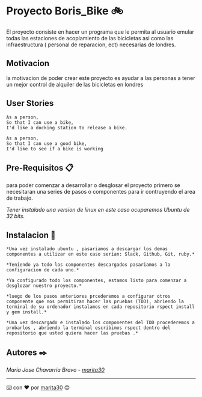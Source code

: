 # Proyecto Boris_Bike 🚲

El proyecto consiste en hacer un programa que le permita al usuario emular todas las estaciones de acoplamiento de las bicicletas asi como
las infraestructura ( personal de reparacion, ect) necesarias de londres.

## Motivacion

la motivacion de poder crear este proyecto es ayudar a las personas a tener un mejor control de alquiler de las bicicletas en londres

## User Stories
```
As a person,
So that I can use a bike,
I'd like a docking station to release a bike.

As a person,
So that I can use a good bike,
I'd like to see if a bike is working

```

## Pre-Requisitos 📋

para poder comenzar a desarrollar o desglosar el proyecto primero se necesitaran una series de pasos o componentes para ir contruyendo el area de trabajo.

*Tener instalado una version de linux en este caso ocuparemos Ubuntu de 32 bits.*

## Instalacion 🔧
```
*Una vez instalado ubuntu , pasariamos a descargar los demas componentes a utilizar en este caso serian: Slack, Github, Git, ruby.*

*Teniendo ya todo los componentes descargados pasariamos a la configuracion de cada uno.*

*Ya configurado todo los componentes, estamos listo para comenzar a desglozar nuestro proyecto.*

*luego de los pasos anteriores prcederemos a configurar otros componente que nos permitiran hacer las pruebas (TDD), abriendo la terminal de su ordenador instalamos en cada repositorio rspect install y gem install.*

*Una vez descargado e instalado los componentes del TDD procederemos a probarlos , abriendo la terminal escribimos rspect dentro del repositorio que usted quiera hacer las pruebas .*

```
## Autores ✒️

*Maria Jose Chavarria Bravo - [marita30](https://github.com/marita30)*

---
⌨️ con ❤️ por  [marita30](https://github.com/marita30) 😊 


